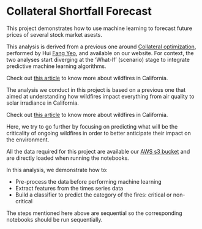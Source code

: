 # Collateral Shortfall Forecast

This project demonstrates how to use machine learning to forecast future prices of several stock market asests.

This analysis is derived from a previous one around [Collateral optimization](https://github.com/atoti/notebooks/tree/master/notebooks/collateral-shortfall-monitoring), performed by Hui [Fang Yeo](https://www.linkedin.com/in/huifang-yeo/), and available on our website. For context, the two analyses start diverging at the ‘What-If’ (scenario) stage to integrate predictive machine learning algorithms.

Check out [this article](https://www.atoti.io/articles/rapid-collateral-modelling-and-simulation-with-atoti/) to know more about wildfires in California.







The analysis we conduct in this project is based on a previous one that aimed at understanding how wildfires impact everything from air quality to solar irradiance in California.

Check out [this article](https://www.atoti.io/articles/california-wildfires-and-solar-irradiance) to know more about wildfires in California. 

Here, we try to go further by focusing on predicting what will be the criticality of ongoing wildfires in order to better anticipate their impact on the environment.

All the data required for this project are available our [AWS s3 bucket](https://s3.eu-west-3.amazonaws.com/data.atoti.io/notebooks/ca-solar/) and are directly loaded when running the notebooks.

In this analysis, we demonstrate how to:

- Pre-process the data before performing machine learning
- Extract features from the times series data
- Build a classifier to predict the category of the fires: critical or non-critical

The steps mentioned here above are sequential so the corresponding notebooks should be run sequentially.
